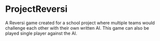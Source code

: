 # ProjectReversi

A Reversi game created for a school project where multiple teams would challenge each other with their own written AI. This game can also be played single player against the AI.

